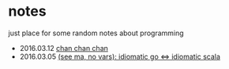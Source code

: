 # notes
just place for some random notes about programming 

* 2016.03.12 [chan chan chan](https://github.com/rssh/notes/blob/master/2016_03_12_chan-chan-chan.md)
* 2016.03.05 [(see ma, no vars): idiomatic go <=> idiomatic scala](https://github.com/rssh/notes/blob/master/2016_03_05_see-ma-no-vars.md)
